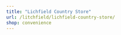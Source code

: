 ```yaml
---
title: "Lichfield Country Store"
url: /litchfield/lichfield-country-store/
shop: convenience
---
```


